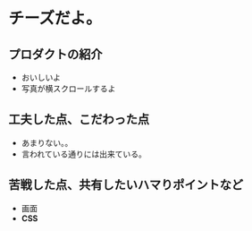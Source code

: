 # チーズだよ。

## プロダクトの紹介

- おいしいよ
- 写真が横スクロールするよ

## 工夫した点、こだわった点

- あまりない。。
- 言われている通りには出来ている。

## 苦戦した点、共有したいハマりポイントなど

- 画面
- **CSS**